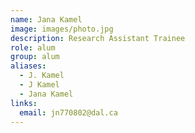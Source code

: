 ```yaml
---
name: Jana Kamel
image: images/photo.jpg
description: Research Assistant Trainee
role: alum
group: alum
aliases:
  - J. Kamel
  - J Kamel
  - Jana Kamel
links:
  email: jn770802@dal.ca
---
```


